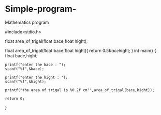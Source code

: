 # Simple-program-
Mathematics program 

#include<stdio.h>

float area_of_trigal(float bace,float hight);

float area_of_trigal(float bace,float hight){
    return 0.5*bace*hight;
    }
int main()
{    
    float bace,hight;
    
    printf("enter the bace : ");
    scanf("%f",&bace);
    
    printf("enter the hight : ");
    scanf("%f",&hight);
    
    printf("the area of trigal is %0.2f cm²",area_of_trigal(bace,hight));
    
    return 0;
}

